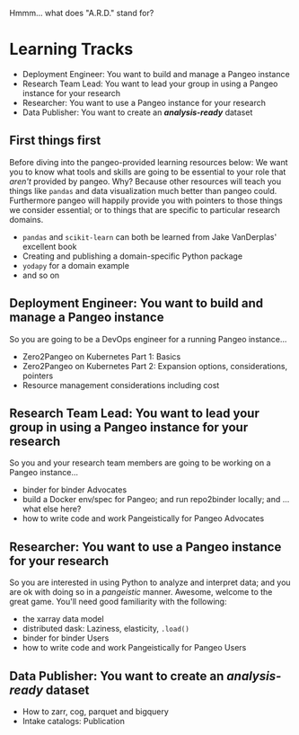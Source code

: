 Hmmm... what does "A.R.D." stand for?

# Learning Tracks

- Deployment Engineer: You want to build and manage a Pangeo instance
- Research Team Lead: You want to lead your group in using a Pangeo instance for your research
- Researcher: You want to use a Pangeo instance for your research
- Data Publisher: You want to create an ***analysis-ready*** dataset

## First things first

Before diving into the pangeo-provided learning resources below: We want you to know what 
tools and skills are going to be essential to your role that *aren't* provided by pangeo. 
Why? Because other resources will teach you things like `pandas` and data visualization much
better than pangeo could. Furthermore pangeo will happily provide you with pointers to 
those things we consider essential; or to things that are specific to particular research
domains. 

* `pandas` and `scikit-learn` can both be learned from Jake VanDerplas' excellent book
* Creating and publishing a domain-specific Python package
* `yodapy` for a domain example
* and so on


## Deployment Engineer: You want to build and manage a Pangeo instance


So you are going to be a DevOps engineer for a running Pangeo instance...


* Zero2Pangeo on Kubernetes Part 1: Basics
* Zero2Pangeo on Kubernetes Part 2: Expansion options, considerations, pointers
* Resource management considerations including cost


## Research Team Lead: You want to lead your group in using a Pangeo instance for your research


So you and your research team members are going to be working on a Pangeo instance...


* binder for binder Advocates
* build a Docker env/spec for Pangeo; and run repo2binder locally; and ... what else here?
* how to write code and work Pangeistically for Pangeo Advocates


## Researcher: You want to use a Pangeo instance for your research

So you are interested in using Python to analyze and interpret data; and you are ok with 
doing so in a *pangeistic* manner. Awesome, welcome to the great game. You'll need good
familiarity with the following:

* the xarray data model
* distributed dask: Laziness, elasticity, `.load()`
* binder for binder Users
* how to write code and work Pangeistically for Pangeo Users


## Data Publisher: You want to create an ***analysis-ready*** dataset


* How to zarr, cog, parquet and bigquery
* Intake catalogs: Publication
